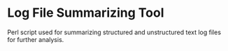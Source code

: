 # Log File Summarizing Tool
 Perl script used for summarizing structured and unstructured text log files for further analysis.
